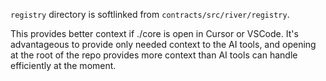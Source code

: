 `registry` directory is softlinked from `contracts/src/river/registry`.

This provides better context if ./core is open in Cursor or VSCode.
It's advantageous to provide only needed context to the AI tools,
and opening at the root of the repo provides more context than AI tools can handle efficiently at the moment.
